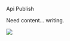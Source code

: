 Api Publish


Need content... writing.

![](http://www.reactiongifs.com/wp-content/uploads/2013/02/mondays.gif)

